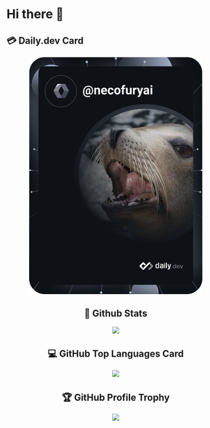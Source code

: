 # Hi there 👋

## :credit_card: Daily.dev Card
<div align="center">
  <a href="https://app.daily.dev/necofuryai"><img src="https://github.com/necofuryai/necofuryai/blob/main/devcard.svg" width="400" alt="Mashu Sakai's Dev Card"/></a>
</dev>

## :star2: Github Stats
<div align="center">
  <a href="https://github.com/anuraghazra/github-readme-stats"><img src="https://github-readme-stats-xi-eight-57.vercel.app/api?username=page-o&include_all_commits=true&count_private=true&show_icons=true&theme=blue-green" height="158px" /></a>
</dev>

## :computer: GitHub Top Languages Card
<div align="center">
  <a href="https://github.com/anuraghazra/github-readme-stats"><img src="https://github-readme-stats-xi-eight-57.vercel.app/api/top-langs/?username=necofuryai&count_private=true&langs_count=10" /></a>
</div>

## :trophy: GitHub Profile Trophy
<div align="center">
<a href="https://github.com/ryo-ma/github-profile-trophy">
  <img src="https://github-profile-trophy.vercel.app/?username=necofuryai&theme=onedark" height="151px" /></a>
</div>

<!--
**necofuryai/necofuryai** is a ✨ _special_ ✨ repository because its `README.md` (this file) appears on your GitHub profile.

Here are some ideas to get you started:

- 🔭 I’m currently working on ...
- 🌱 I’m currently learning ...
- 👯 I’m looking to collaborate on ...
- 🤔 I’m looking for help with ...
- 💬 Ask me about ...
- 📫 How to reach me: ...
- 😄 Pronouns: ...
- ⚡ Fun fact: ...
-->
